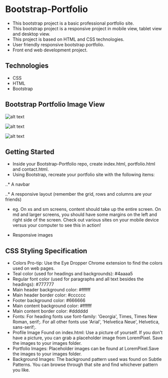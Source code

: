 # Bootstrap-Portfolio

   * This bootstrap project is a basic professional portfolio site.
   * This bootstrap project is a responsive project in mobile view, tablet view and desktop view.
   * This project is based on HTML and CSS technologies.
   * User friendly responsive bootstrap portfolio.
   * Front end web development project. 

## Technologies
* CSS 
* HTML
* Bootstrap

## Bootstrap Portfolio Image View

![alt text](https://github.com/atiftariq786/ "Bootstrap Portfolio_About me")

![alt text](https://github.com/atiftariq786/ "Bootstrap Portfolio_Contact")

![alt text](https://github.com/atiftariq786/ "Bootstrap Portfolio_Portfolio")

## Getting Started

* Inside your Bootstrap-Portfolio repo, create index.html, portfolio.html and contact.html.
* Using Bootstrap, recreate your portfolio site with the following items:

..* A navbar

..* A responsive layout (remember the grid, rows and columns are your friends)

*  eg. On xs and sm screens, content should take up the entire screen. On md and larger screens, you    should have some margins on the left and right side of the screen. Check out various sites on        your mobile device versus your computer to see this in action!

* Responsive images


## CSS Styling Specification

* Colors Pro-tip: Use the Eye Dropper Chrome extension to find the colors used on web pages.
* Teal color (used for headings and backgrounds): #4aaaa5
* Regular font color (used for paragraphs and all text besides the headings): #777777
* Main header background color: #ffffff
* Main header border color: #cccccc
* Footer background color: #666666
* Main content background color: #ffffff
* Main content border color: #dddddd
* Fonts: For heading fonts use font-family: 'Georgia', Times, Times New Roman, serif;.
  For all other fonts use 'Arial', 'Helvetica Neue', Helvetica, sans-serif;.
* Profile Image Found on index.html: Use a picture of yourself. If you don't have a picture, you can       grab a placeholder image from LoremPixel. Save the images to your images folder.
* Portfolio Images: Placeholder images can be found at LoremPixel.Save the images to your images folder.
* Background Images: The background pattern used was found on Subtle Patterns. You can browse through      that site and find whichever pattern you like.







